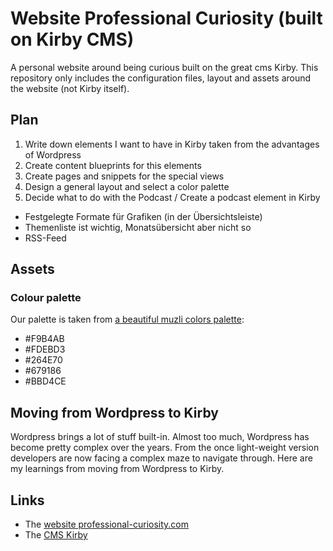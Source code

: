 # Website Professional Curiosity (built on Kirby CMS)

A personal website around being curious built on the great cms Kirby. This repository only includes the configuration files, layout and assets around the website (not Kirby itself).

## Plan

1. Write down elements I want to have in Kirby taken from the advantages of Wordpress
1. Create content blueprints for this elements
1. Create pages and snippets for the special views
1. Design a general layout and select a color palette
1. Decide what to do with the Podcast / Create a podcast element in Kirby

* Festgelegte Formate für Grafiken (in der Übersichtsleiste)
* Themenliste ist wichtig, Monatsübersicht aber nicht so
* RSS-Feed

## Assets

### Colour palette

Our palette is taken from [a beautiful muzli colors palette](https://colors.muz.li/palette/f9b4ab/fdebd3/264e70/679186/bbd4ce):

* #F9B4AB
* #FDEBD3
* #264E70
* #679186
* #BBD4CE

## Moving from Wordpress to Kirby

Wordpress brings a lot of stuff built-in. Almost too much, Wordpress has become pretty complex over the years. From the once light-weight version developers are now facing a complex maze to navigate through. Here are my learnings from moving from Wordpress to Kirby.

## Links

* The [website professional-curiosity.com](https://professional-curiosity.com)
* The [CMS Kirby](https://getkirby.com)